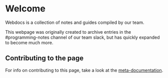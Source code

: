 # Welcome
Webdocs is a collection of notes and guides compiled by our team. 

This webpage was originally created to archive entries in the #programming-notes channel of our team slack, but has quickly expanded to become much more.

## Contributing to the page
For info on contributing to this page, take a look at the [meta-documentation](https://frc5024.github.io/webdocs/docs/meta).